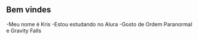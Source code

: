 ## Bem vindes
-Meu nome é Kris
-Estou estudando no Alura
-Gosto de Ordem Paranormal e Gravity Falls

